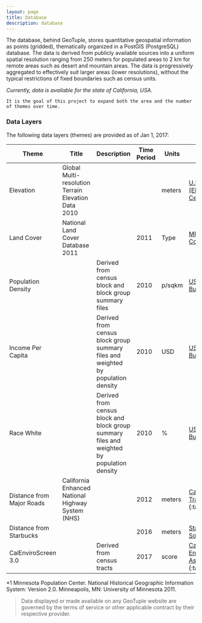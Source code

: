 ```yaml
---
layout: page
title: Database
description: database
---
```


The database, behind GeoTuple, stores quantitative geospatial information as points (gridded), thematically organized in a PostGIS (PostgreSQL) database. The data is derived from publicly available sources into a uniform spatial resolution ranging from 250 meters for populated areas to 2 km for remote areas such as desert and mountain areas. 
The data is progressively aggregated to effectively suit larger areas (lower resolutions), without the typical restrictions of fixed boundaries such as census units. 

_Currently, data is available for the state of California, USA._

```
It is the goal of this project to expand both the area and the number of themes over time.
```

### Data Layers
The following data layers (themes) are provided as of Jan 1, 2017:

Theme | Title | Description | Time Period | Units | Source | Credit
----- | ----- | ----------- | ----------- | ----- | ------ | ------
Elevation | Global Multi-resolution Terrain Elevation Data 2010 | | | meters | [U.S. Geological Survey (EROS) Center](https://lta.cr.usgs.gov/GMTED2010){:target="_blank"} | Danielson, J.J., and Gesch, D.B., 2011
Land Cover | National Land Cover Database 2011 | | 2011 | Type | [MRLC Consortium](http://www.mrlc.gov/nlcd2011.php){:target="_blank"} | 
Population Density | | Derived from census block and block group summary files | 2010 | p/sqkm | [US Census Bureau](http://census.gov/data.html){:target="_blank"} | National Historical Geographic Information System ([NHGIS](https://www.nhgis.org){:target="_blank"})*1
Income Per Capita | | Derived from census block group summary files and weighted by population density | 2010 | USD | [US Census Bureau](http://census.gov/data.html){:target="_blank"} | National Historical Geographic Information System ([NHGIS](https://www.nhgis.org){:target="_blank"})*1
Race White | | Derived from census block and block group summary files and weighted by population density | 2010 | % | [US Census Bureau](http://census.gov/data.html){:target="_blank"} | National Historical Geographic Information System ([NHGIS](https://www.nhgis.org){:target="_blank"})*1
Distance from Major Roads | California Enhanced National Highway System (NHS) | | 2012 | meters | [California Department of Transportation (Caltrans)](http://www.dot.ca.gov/hq/tsip/gis/datalibrary/){:target="_blank"} | 
Distance from Starbucks | | | 2016 | meters | [Starbucks Corp. / Socrata](https://opendata.socrata.com/Business/All-Starbucks-Locations-in-the-World/xy4y-c4mk){:target="_blank"} | Chris Meller @chrismeller
CalEnviroScreen 3.0 | | Derived from census tracts | 2017 | score | [California Office of Environmental Health Hazard Assessment (OEHHA)](http://oehha.ca.gov/calenviroscreen){:target="_blank"} | 

*1 Minnesota Population Center. National Historical Geographic Information System: Version 2.0. Minneapolis, MN: University of Minnesota 2011.

>Data displayed or made available on any GeoTuple website are governed by the terms of service or other applicable contract by their respective provider.



